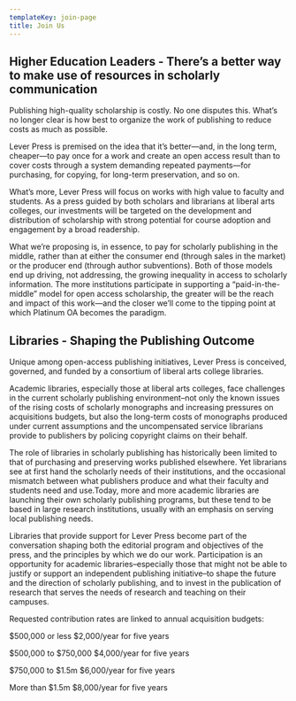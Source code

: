 ```yaml
---
templateKey: join-page
title: Join Us
---
```

## Higher Education Leaders - There’s a better way to make use of resources in scholarly communication

Publishing high-quality scholarship is costly. No one disputes this. What’s no longer clear is how best to organize the work of publishing to reduce costs as much as possible.

Lever Press is premised on the idea that it’s better—and, in the long term, cheaper—to pay once for a work and create an open access result than to cover costs through a system demanding repeated payments—for purchasing, for copying, for long-term preservation, and so on.

What’s more, Lever Press will focus on works with high value to faculty and students. As a press guided by both scholars and librarians at liberal arts colleges, our investments will be targeted on the development and distribution of scholarship with strong potential for course adoption and engagement by a broad readership.

What we’re proposing is, in essence, to pay for scholarly publishing in the middle, rather than at either the consumer end (through sales in the market) or the producer end (through author subventions). Both of those models end up driving, not addressing, the growing inequality in access to scholarly information. The more institutions participate in supporting a “paid-in-the-middle” model for open access scholarship, the greater will be the reach and impact of this work—and the closer we’ll come to the tipping point at which Platinum OA becomes the paradigm.

## Libraries - Shaping the Publishing Outcome

Unique among open-access publishing initiatives, Lever Press is conceived, governed, and funded by a consortium of liberal arts college libraries.

Academic libraries, especially those at liberal arts colleges, face challenges in the current scholarly publishing environment–not only the known issues of the rising costs of scholarly monographs and increasing pressures on acquisitions budgets, but also the long-term costs of monographs produced under current assumptions and the uncompensated service librarians provide to publishers by policing copyright claims on their behalf.

The role of libraries in scholarly publishing has historically been limited to that of purchasing and preserving works published elsewhere. Yet librarians see at first hand the scholarly needs of their institutions, and the occasional mismatch between what publishers produce and what their faculty and students need and use.Today, more and more academic libraries are launching their own scholarly publishing programs, but these tend to be based in large research institutions, usually with an emphasis on serving local publishing needs.

Libraries that provide support for Lever Press become part of the conversation shaping both the editorial program and objectives of the press, and the principles by which we do our work. Participation  is an opportunity for academic libraries–especially those that might not be able to justify or support an independent publishing initiative–to shape the future and the direction of scholarly publishing, and to invest in the publication of research that serves the needs of research and teaching on their campuses.

Requested contribution rates are linked to annual acquisition budgets:

$500,000 or less                     $2,000/year for five years

$500,000 to $750,000             $4,000/year for five years

$750,000 to $1.5m                  $6,000/year for five years

More than $1.5m                    $8,000/year for five years
